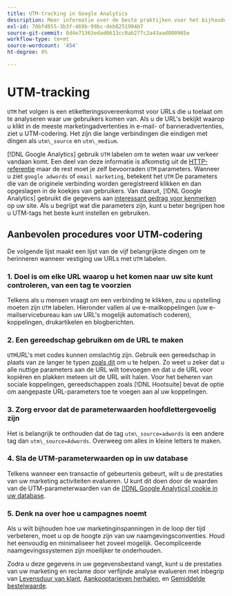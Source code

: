 ```yaml
---
title: UTM-tracking in Google Analytics
description: Meer informatie over de beste praktijken voor het bijhouden van UTM-codes (tagging) in Google Analytics.
exl-id: 70bfd855-3b3f-469b-99bc-deb8251904b7
source-git-commit: 8d4e71363edad0613cc0ab277c2a43aad000965e
workflow-type: tm+mt
source-wordcount: '454'
ht-degree: 0%

---
```


# UTM-tracking

`UTM` het volgen is een etiketteringsovereenkomst voor URLs die u toelaat om te analyseren waar uw gebruikers komen van. Als u de URL&#39;s bekijkt waarop u klikt in de meeste marketingadvertenties in e-mail- of banneradvertenties, ziet u UTM-codering. Het zijn die lange verbindingen die eindigen met dingen als `utm\_source` en `utm\_medium`.

[!DNL Google Analytics] gebruik `UTM` labelen om te weten waar uw verkeer vandaan komt. Een deel van deze informatie is afkomstig uit de [HTTP-referentie](https://en.wikipedia.org/wiki/HTTP_referer) maar de rest moet je zelf bevoorraden `UTM` parameters. Wanneer u ziet `google adwords` of `email marketing`, betekent het `UTM` De parameters die van de originele verbinding worden geregistreerd klikken en dan opgeslagen in de koekjes van gebruikers. Van daaruit, [!DNL Google Analytics] gebruikt die gegevens aan [interessant gedrag voor kenmerken](../data-analyst/analysis/google-track-user-acq.md) op uw site. Als u begrijpt wat die parameters zijn, kunt u beter begrijpen hoe u UTM-tags het beste kunt instellen en gebruiken.

## Aanbevolen procedures voor UTM-codering

De volgende lijst maakt een lijst van de vijf belangrijkste dingen om te herinneren wanneer vestiging uw URLs met `UTM` labelen.

### 1. Doel is om elke URL waarop u het komen naar uw site kunt controleren, van een tag te voorzien

Telkens als u mensen vraagt om een verbinding te klikken, zou u opstelling moeten zijn `UTM` labelen. Hieronder vallen al uw e-mailkoppelingen (uw e-mailservicebureau kan uw URL&#39;s mogelijk automatisch coderen), koppelingen, drukartikelen en blogberichten.

### 2. Een gereedschap gebruiken om de URL te maken

`UTM`URL&#39;s met codes kunnen omslachtig zijn. Gebruik een gereedschap in plaats van ze langer te typen [zoals dit](https://support.google.com/analytics/answer/1033867?hl=en) om u te helpen. Zo weet u zeker dat u alle nuttige parameters aan de URL wilt toevoegen en dat u de URL voor kopiëren en plakken meteen uit de URL wilt halen. Voor het beheren van sociale koppelingen, gereedschappen zoals [!DNL Hootsuite] bevat de optie om aangepaste URL-parameters toe te voegen aan al uw koppelingen.

### 3. Zorg ervoor dat de parameterwaarden hoofdlettergevoelig zijn

Het is belangrijk te onthouden dat de tag `utm\_source=adwords` is een andere tag dan `utm\_source=Adwords`. Overweeg om alles in kleine letters te maken.

### 4. Sla de UTM-parameterwaarden op in uw database

Telkens wanneer een transactie of gebeurtenis gebeurt, wilt u de prestaties van uw marketing activiteiten evalueren. U kunt dit doen door de waarden van de UTM-parameterwaarden van de [[!DNL Google Analytics] cookie in uw database](../data-analyst/analysis/google-track-user-acq.md).

### 5. Denk na over hoe u campagnes noemt

Als u wilt bijhouden hoe uw marketinginspanningen in de loop der tijd verbeteren, moet u op de hoogte zijn van uw naamgevingsconventies. Houd het eenvoudig en minimaliseer het zoveel mogelijk. Gecompliceerde naamgevingssystemen zijn moeilijker te onderhouden.

Zodra u deze gegevens in uw gegevensbestand vangt, kunt u de prestaties van uw marketing en reclame door verfijnde analyse evalueren met inbegrip van [Levensduur van klant](../data-analyst/analysis/ess-expected-ltv.md), [Aankooptarieven herhalen](../data-analyst/analysis/repurchase-behavior.md), en [Gemiddelde bestelwaarde](../data-analyst/analysis/basic-analytics.md).
